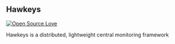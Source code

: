 ## Hawkeys
[![Open Source Love](https://badges.frapsoft.com/os/v1/open-source.svg?v=102)](https://github.com/wenbo2018/fox/)


Hawkeys is a distributed, lightweight central monitoring framework
